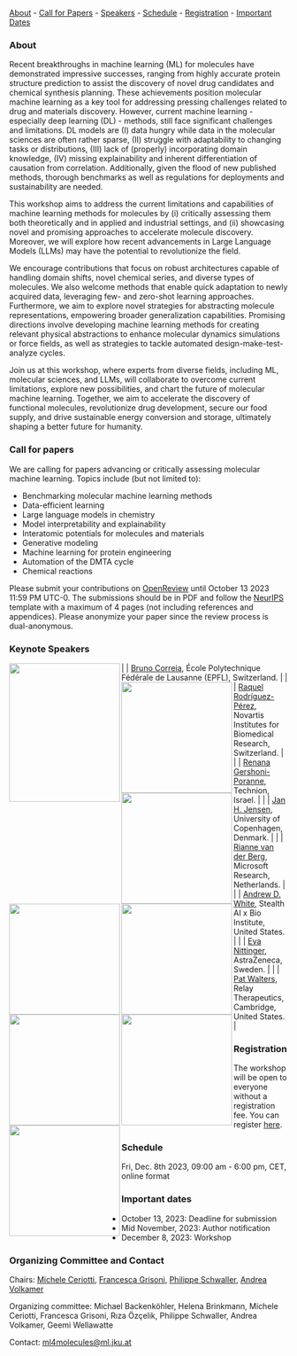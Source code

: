 [About](#about) - [Call for Papers](#call-for-papers) - [Speakers](#speakers) - [Schedule](#schedule) - [Registration](#registration) - [Important Dates](#important-dates)

### About

Recent breakthroughs in machine learning (ML) for molecules have demonstrated impressive successes, ranging from highly accurate protein structure prediction to assist the discovery of novel drug candidates and chemical synthesis planning. These achievements position molecular machine learning as a key tool for addressing pressing challenges related to drug and materials discovery. However, current machine learning - especially deep learning (DL) - methods, still face significant challenges and limitations. DL models are (I) data hungry while data in the molecular sciences are often rather sparse, (II) struggle with adaptability to changing tasks or distributions, (III) lack of (properly) incorporating domain knowledge, (IV) missing explainability and inherent differentiation of causation from correlation. Additionally, given the flood of new published methods, thorough benchmarks as well as regulations for deployments and sustainability are needed. 

This workshop aims to address the current limitations and capabilities of machine learning methods for molecules by (i) critically assessing them both theoretically and in applied and industrial settings, and (ii) showcasing novel and promising approaches to accelerate molecule discovery. Moreover, we will explore how recent advancements in Large Language Models (LLMs) may have the potential to revolutionize the field. 

We encourage contributions that focus on robust architectures capable of handling domain shifts, novel chemical series, and diverse types of molecules. We also welcome methods that enable quick adaptation to newly acquired data, leveraging few- and zero-shot learning approaches. Furthermore, we aim to explore novel strategies for abstracting molecule representations, empowering broader generalization capabilities. Promising directions involve developing machine learning methods for creating relevant physical abstractions to enhance molecular dynamics simulations or force fields, as well as strategies to tackle automated design-make-test-analyze cycles.

Join us at this workshop, where experts from diverse fields, including ML, molecular sciences, and LLMs, will collaborate to overcome current limitations, explore new possibilities, and chart the future of molecular machine learning. Together, we aim to accelerate the discovery of functional molecules, revolutionize drug development, secure our food supply, and drive sustainable energy conversion and storage, ultimately shaping a better future for humanity.

### Call for papers
We are calling for papers advancing or critically assessing molecular machine learning. Topics include (but not limited to):  

- Benchmarking molecular machine learning methods
- Data-efficient learning
- Large language models in chemistry
- Model interpretability and explainability
- Interatomic potentials for molecules and materials
- Generative modeling
- Machine learning for protein engineering
- Automation of the DMTA cycle
- Chemical reactions

Please submit your contributions on [OpenReview](https://openreview.net/group?id=ELLIS.eu/2023/Workshop/ML4Molecules) until October 13 2023 11:59 PM UTC-0. The submissions should be in PDF and follow the [NeurIPS](https://neurips.cc/Conferences/2023/PaperInformation/StyleFiles) template with a maximum of 4 pages (not including references and appendices). Please anonymize your paper since the review process is dual-anonymous.

### Keynote Speakers


| <img align="left" width="200" height="250" src="https://people.epfl.ch/private/common/photos/links/253103.jpg?ts=1694763012">            | [Bruno Correia](https://people.epfl.ch/bruno.correia/?lang=en), École Polytechnique Fédérale de Lausanne (EPFL), Switzerland.             |
| <img align="left" width="200" height="200" src="https://relx-elsevier-erms.file.force.com/servlet/servlet.ImageServer?id=0154L000000gZPLQA2&oid=00D1t000000qIy5EAE&lastMod=1609776015940">             | [Raquel Rodríguez-Pérez](https://scholar.google.com/citations?user=ZF7X7ucAAAAJ&hl=en), Novartis Institutes for Biomedical Research, Switzerland.             |
| <img align="left" width="200" height="200" src="https://chemistry.technion.ac.il/wp-content/uploads/2021/10/CV-Picture-Renana-Gershoni-Poranne-700x700.jpg">             | [Renana Gershoni-Poranne](https://chemistry.technion.ac.il/en/team/renana-gershoni-poranne-2/), Technion, Israel.             |
| <img align="left" width="200" height="200" src="https://scholar.googleusercontent.com/citations?view_op=medium_photo&user=lOz-SVQAAAAJ&citpid=2">             | [Jan H. Jensen](https://chem.ku.dk/research_sections/physchem/jensen-group/), University of Copenhagen, Denmark.             |
| <img align="left" width="200" height="200" src="https://www.microsoft.com/en-us/research/uploads/prod/2021/10/profile_photo-3.png">             | [Rianne van der Berg](https://www.microsoft.com/en-us/research/people/rvandenberg/), Microsoft Research, Netherlands.             |
| <img align="left" width="200" height="200" src="https://www.hajim.rochester.edu/che/people/faculty/white_andrew/assets/images/white.jpg">             | [Andrew D. White](https://thewhitelab.org/), Stealth AI x Bio Institute, United States.             |
| <img align="left" width="200" height="200" src="https://media.licdn.com/dms/image/C4E03AQE9jL1_h9fKrQ/profile-displayphoto-shrink_800_800/0/1517586795854?e=2147483647&v=beta&t=J2evD3Pg-T3lLZKrPA8jKUw0pk97_BH7L-7Ik8-m2rE">             | [Eva Nittinger](https://scholar.google.com/citations?user=iqlNcZUAAAAJ&hl=de), AstraZeneca, Sweden.             |
| <img align="left" width="200" height="200" src="https://relaytx.com/wp-content/uploads/2023/04/230216_Relay_PatWalters_HiRes-9728.jpg">             | [Pat Walters](https://relaytx.com/our-team/pat-walters-ph-d/), Relay Therapeutics, Cambridge, United States.             |


<!-- ### Accepted contributions (oral)
[TBA]

### Accepted contributions (poster)
[TBA] --->

### Registration
The workshop will be open to everyone without a registration fee. You can register [here](https://www.eventbrite.com/e/ellis-machine-learning-for-molecule-discovery-workshop-tickets-723480107477?aff=oddtdtcreator).

### Schedule 
Fri, Dec. 8th 2023, 09:00 am - 6:00 pm, CET, online format

### Important dates
- October 13, 2023: Deadline for submission
- Mid November, 2023: Author notification
- December 8, 2023: Workshop

### Organizing Committee and Contact
Chairs: [Michele Ceriotti](https://www.epfl.ch/labs/cosmo/), [Francesca Grisoni](https://molecularmachinelearning.com/), [Philippe Schwaller](https://schwallergroup.github.io/), [Andrea Volkamer](https://volkamerlab.org/)

Organizing committee: Michael Backenköhler, Helena Brinkmann, Michele Ceriotti, Francesca Grisoni, Rıza Özçelik, Philippe Schwaller, Andrea Volkamer, Geemi Wellawatte 

Contact: [ml4molecules@ml.jku.at](ml4molecules@ml.jku.at)

<!-- ### Program Committee

### References --->
